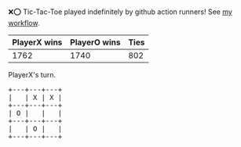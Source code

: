 :x::o: Tic-Tac-Toe played indefinitely by github action runners! See [my workflow](.github/workflows/play.yaml).

|PlayerX wins|PlayerO wins|Ties|
|-|-|-|
|1762|1740|802|

PlayerX's turn.

<pre>
+---+---+---+
|   | X | X |
+---+---+---+
| O |   |   |
+---+---+---+
|   | O |   |
+---+---+---+
</pre>